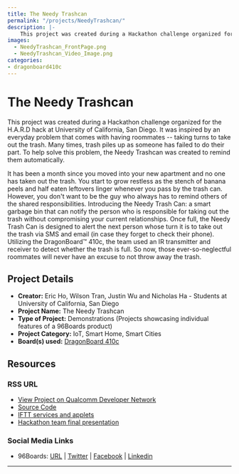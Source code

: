 ```yaml
---
title: The Needy Trashcan
permalink: "/projects/NeedyTrashcan/"
description: |-
    This project was created during a Hackathon challenge organized for the H.A.R.D hack at University of California, San Diego. It was inspired by an everyday problem that comes with having roommates -- taking turns to take out the trash. Many times, trash piles up as someone has failed to do their part. To help solve this problem, the Needy Trashcan was created to remind them automatically.
images:
  - NeedyTrashcan_FrontPage.png
  - NeedyTrashcan_Video_Image.png
categories:
- dragonboard410c
---
```

# The Needy Trashcan

This project was created during a Hackathon challenge organized for the H.A.R.D hack at University of California, San Diego. It was inspired by an everyday problem that comes with having roommates -- taking turns to take out the trash. Many times, trash piles up as someone has failed to do their part. To help solve this problem, the Needy Trashcan was created to remind them automatically.

It has been a month since you moved into your new apartment and no one has taken out the trash. You start to grow restless as the stench of banana peels and half eaten leftovers linger whenever you pass by the trash can. However, you don't want to be the guy who always has to remind others of the shared responsibilities. Introducing the Needy Trash Can: a smart garbage bin that can notify the person who is responsible for taking out the trash without compromising your current relationships. Once full, the Needy Trash Can is designed to alert the next person whose turn it is to take out the trash via SMS and email (in case they forget to check their phone). Utilizing the DragonBoard™ 410c, the team used an IR transmitter and receiver to detect whether the trash is full. So now, those ever-so-neglectful roommates will never have an excuse to not throw away the trash.

## Project Details

- **Creator:** Eric Ho, Wilson Tran, Justin Wu and Nicholas Ha - Students at University of California, San Diego
- **Project Name:** The Needy Trashcan
- **Type of Project:** Demonstrations (Projects showcasing individual features of a 96Boards product)
- **Project Category:** IoT, Smart Home, Smart Cities
- **Board(s) used:** [DragonBoard 410c](https://www.96boards.org/product/dragonboard410c/)

## Resources

### RSS URL

- [View Project on Qualcomm Developer Network](https://developer.qualcomm.com/project/needy-trashcan)
- [Source Code](https://www.dropbox.com/s/1idt7w7emmohyxj/trash.c?dl=0)
- [IFTT services and applets](https://ifttt.com/)
- [Hackathon team final presentation](https://youtu.be/xyrF4-OndQE)

### Social Media Links

- 96Boards: [URL](https://www.96boards.org/) &#124; [Twitter](https://twitter.com/96boards) &#124; [Facebook](https://www.facebook.com/96Boards) &#124; [Linkedin](https://www.linkedin.com/company/{{site.linkedin_username}}/)


***
